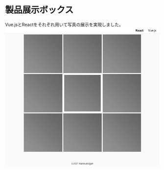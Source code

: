 # 製品展示ボックス
Vue.jsとReactをそれぞれ用いて写真の展示を実現しました。  
<img src="https://github.com/Karasukaigan/product-display-box/blob/main/screenshot/react.png" alt="react" style="width: 700px">
 


